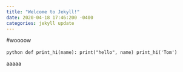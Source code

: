 ```yaml
---
title: "Welcome to Jekyll!"
date: 2020-04-18 17:46:200 -0400
categories: jekyll update
---
```

#woooow

​```python
def print_hi(name):
  print("hello", name)
print_hi('Tom')
​```

aaaaa
